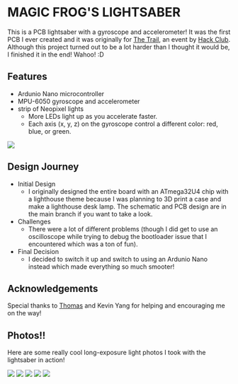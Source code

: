 # MAGIC FROG'S LIGHTSABER

This is a PCB lightsaber with a gyroscope and accelerometer! It was the first PCB I ever created and it was originally for [The Trail](https://github.com/hackclub/the-trail), an event by [Hack Club](https://github.com/hackclub). Although this project turned out to be a lot harder than I thought it would be, I finished it in the end! Wahoo! :D

## Features

- Ardunio Nano microcontroller
- MPU-6050 gyroscope and accelerometer
- strip of Neopixel lights
  * More LEDs light up as you accelerate faster.
  * Each axis (x, y, z) on the gyroscope control a different color: red, blue, or green.

![](https://github.com/themagicfrog/lightsaber/blob/main/pcbphotos/pcbphoto2.JPG )

## Design Journey
- Initial Design
  * I originally designed the entire board with an ATmega32U4 chip with a lighthouse theme because I was planning to 3D print a case and make a lighthouse desk lamp. The schematic and PCB design are in the main branch if you want to take a look.
- Challenges
  * There were a lot of different problems (though I did get to use an oscilloscope while trying to debug the bootloader issue that I encountered which was a ton of fun).
- Final Decision
  * I decided to switch it up and switch to using an Ardunio Nano instead which made everything so much smooter!
 
## Acknowledgements
Special thanks to [Thomas](https://github.com/serenityUX) and Kevin Yang for helping and encouraging me on the way!


## Photos!!
Here are some really cool long-exposure light photos I took with the lightsaber in action!

![](https://github.com/themagicfrog/lightsaber/blob/main/demophotos/demophoto1.JPG)
![](https://github.com/themagicfrog/lightsaber/blob/main/demophotos/demophoto2.JPG)
![](https://github.com/themagicfrog/lightsaber/blob/main/demophotos/demophoto3.JPG)
![](https://github.com/themagicfrog/lightsaber/blob/main/demophotos/demophoto4.JPG)
![](https://github.com/themagicfrog/lightsaber/blob/main/demophotos/demophoto5.JPG)
